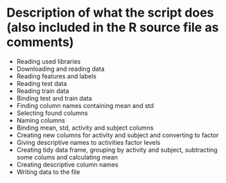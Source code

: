 # Description of what the script does (also included in the R source file as comments)
- Reading used libraries
- Downloading and reading data
- Reading features and labels
- Reading test data
- Reading train data
- Binding test and train data
- Finding column names containing mean and std
- Selecting found columns
- Naming columns
- Binding mean, std, activity and subject columns
- Creating new columns for activity and subject and converting to factor
- Giving descriptive names to activities factor levels
- Creating tidy data frame, grouping by activity and subject, subtracting some colums and calculating mean
- Creating descriptive column names
- Writing data to the file

